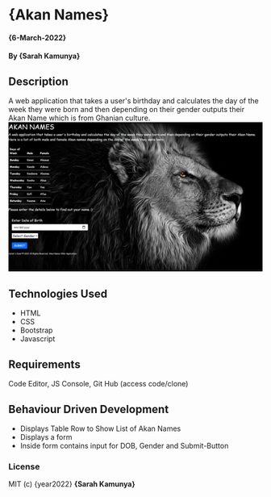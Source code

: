 # {Akan Names}

#### {6-March-2022}
#### By **{Sarah Kamunya}**
## Description
A web application that takes a user's birthday and calculates the day of the week they were born and then depending on their gender outputs their Akan Name which is from Ghanian culture.
![landing page](https://github.com/SarahKamunya/date-of-birth-app/blob/master/akanlanding.png)
## Technologies Used
* HTML
* CSS
* Bootstrap
* Javascript
## Requirements
Code Editor, JS Console, Git Hub (access code/clone)
## Behaviour Driven Development
* Displays Table Row to Show List of Akan Names
* Displays a form 
* Inside form contains input for DOB, Gender and Submit-Button

### License

MIT (c) {year2022} **{Sarah Kamunya}**